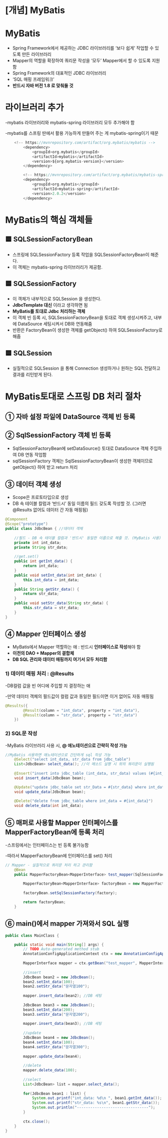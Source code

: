 # [개념] MyBatis

# **MyBatis**

- Spring Framework에서 제공하는 JDBC 라이브러리를 ‘보다 쉽게’ 작업할 수 있도록 만든 라이브러리
- Mapper의 역할을 확장하여 쿼리문 작성을 ‘모두’ Mapper에서 할 수 있도록 지원함
- Spring Framework의 대표적인 JDBC 라이브러리
- ‘SQL 매핑 프레임워크’
- **반드시 자바 버전 1.8 로 맞춰둘 것**

# **라이브러리 추가**

-mybatis 라이브러리와 mybatis-spring 라이브러리 모두 추가해야 함

-mybatis를 스프링 딴에서 활용 가능하게 만들어 주는 게 mybatis-spring이기 때문

```php
	<!-- https://mvnrepository.com/artifact/org.mybatis/mybatis -->
		<dependency>
			<groupId>org.mybatis</groupId>
			<artifactId>mybatis</artifactId>
			<version>${org.mybatis-version}</version>
		</dependency>

		<!-- https://mvnrepository.com/artifact/org.mybatis/mybatis-spring -->
		<dependency>
			<groupId>org.mybatis</groupId>
			<artifactId>mybatis-spring</artifactId>
			<version>2.0.2</version>
		</dependency>
```

# MyBatis의 핵심 객체들

## 🟦 SQLSessionFactoryBean

- 스프링에 SQLSessionFactory 등록 작업을 SQLSessionFactoryBean이 해준다.
- 이 객체는 mybatis-spring 라이브러리가 제공함.

## 🟦 SQLSessionFactory

- 이 객체가 내부적으로 SQLSession 을 생성한다.
- **JdbcTemplate 대신** 이라고 생각하면 됨
- **MyBatis를 토대로 Jdbc 처리하는 객체**
- 이 객체 빈 등록 시, SQLSessionFactoryBean을 토대로 객체 생성시켜주고, 내부에 DataSource 세팅시켜서 DB와 연동해줌
- 반환은 FactoryBean이 생성한 객체를 getObject() 하여 SQLSessionFactory로 해줌

## 🟦 SQLSession

- 실질적으로 SQLSession 을 통해 Connection 생성하거나 원하는 SQL 전달하고 결과를 리턴받게 된다.

# MyBatis토대로 스프링 DB 처리 절차

## ① 자바 설정 파일에 DataSource 객체 빈 등록

## ② SqlSessionFactory 객체 빈 등록

- SqlSessionFactoryBean에 setDataSource() 토대로 DataSource 객체 주입하여 DB 연동 작업함
- sqlSessionFactory 객체는 SqlSessionFactoryBean이 생성한 객체이므로 getObject() 하여 받고 return 처리

## ③ 데이터 객체 생성

- Scope은 프로토타입으로 생성
- DB 속 테이블 칼럼과 ‘반드시’ 동일 이름의 필드 갖도록 작성할  것. (그러면 @Results 없어도 데이터 간 자동 매핑됨)

```java
@Component
@Scope("prototype")
public class JdbcBean { //데이터 객체
	
	//필드 - DB 속 테이블 컬럼과 '반드시' 동일한 이름으로 해줄 것. (MyBatis 사용)
	private int int_data;
	private String str_data;
	
	//get.set()
	public int getInt_data() {
		return int_data;
	}
	public void setInt_data(int int_data) {
		this.int_data = int_data;
	}
	public String getStr_data() {
		return str_data;
	}
	public void setStr_data(String str_data) {
		this.str_data = str_data;
	}
}
```

## ④ Mapper 인터페이스 생성

- MyBatis에서 Mapper 역할하는 애 : 반드시 **인터페이스로 작성**해야 함
- **이전의  DAO + Mapper의 결합체**
- **DB SQL 관리와 데이터 매핑까지 여기서 모두 처리함**

### 1) 데이터 **매핑 처리 :  @Results**

-DB컬럼 값을 빈 어디에 주입할 지 결정하는 애

-만약 데이터 객체의 필드값이 컬럼 값과 동일한 필드이면 이거 없어도 자동 매핑됨

```java
@Results({
		@Result(column = "int_data", property = "int_data"),
		@Result(column = "str_data", property = "str_data")
	})
```

### **2) SQL문 작성**

-MyBatis 라이브러리 사용 시, **@ 애노테이션으로 간략히 작성 가능**

```java
//MyBatis 사용하면 애노테이션으로 간단하게 sql 작성 가능 
	@Select("select int_data, str_data from jdbc_table")
	List<JdbcBean> select_data(); //이 메소드 실행 시 위의 쿼리문이 실행됨
	
	@Insert("insert into jdbc_table (int_data, str_data) values (#{int_data}, #{str_data}) ")
	void insert_data(JdbcBean bean);

	@Update("update jdbc_table set str_Data = #{str_data} where int_data = #{int_data}" )
	void update_data(JdbcBean bean);
	
	@Delete("delete from jdbc_table where int_data = #{int_data}")
	void delete_data(int int_data);
```

## ⑤ 매퍼로 사용할 Mapper 인터페이스를  MapperFactoryBean에 등록 처리

-스프링에서는 인터페이스는 빈 등록 불가능함

-따라서 MapperFactoryBean에 인터페이스를 set() 처리

```java
// Mapper - 실질적으로 쿼리문 처리 하고 관리함
	@Bean
	public MapperFactoryBean<MapperInterface> test_mapper(SqlSessionFactory factory) throws Exception {
		
		MapperFactoryBean<MapperInterface> factoryBean = new MapperFactoryBean<MapperInterface>(MapperInterface.class);
																																	// 매퍼로 사용할 인터페이스를 세팅
		factoryBean.setSqlSessionFactory(factory);

		return factoryBean;
	}
```

## ⑥ main()에서 mapper 가져와서 SQL 실행

```java
public class MainClass {

	public static void main(String[] args) {
		// TODO Auto-generated method stub
		AnnotationConfigApplicationContext ctx = new AnnotationConfigApplicationContext(BeanConfigClass.class);
		
		MapperInterface mapper = ctx.getBean("test_mapper", MapperInterface.class);
		
		//insert
		JdbcBean bean2 = new JdbcBean();
		bean2.setInt_data(100);
		bean2.setStr_data("문자열100");
		
		mapper.insert_data(bean2); //DB 세팅
		
		JdbcBean bean3 = new JdbcBean();
		bean3.setInt_data(200);
		bean3.setStr_data("문자열200");
		
		mapper.insert_data(bean3); //DB 세팅  
		
		//update
		JdbcBean bean4 = new JdbcBean();
		bean4.setInt_data(100);
		bean4.setStr_data("문자열300");
		
		mapper.update_data(bean4); 
		
		//delete
		mapper.delete_data(100);
		
		//select
		List<JdbcBean> list = mapper.select_data();
		
		for(JdbcBean bean1 : list) {
			System.out.printf("int_data: %d\n ", bean1.getInt_data());
			System.out.printf("str_data: %s\n", bean1.getStr_data());
			System.out.println("--------------------------------");
		}
		
		ctx.close();
	}
}
```